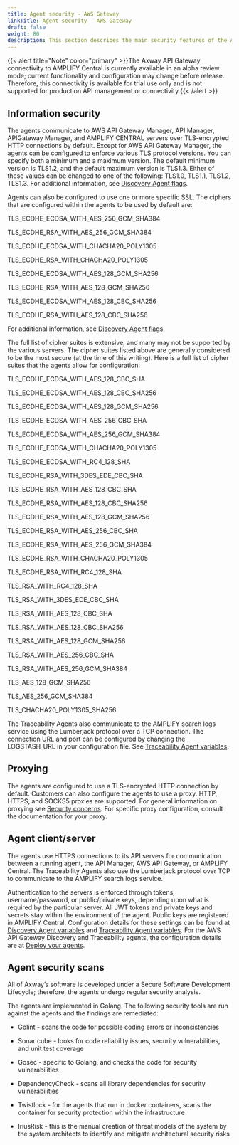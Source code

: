 ```yaml
---
title: Agent security - AWS Gateway
linkTitle: Agent security - AWS Gateway
draft: false
weight: 80
description: This section describes the main security features of the AWS API Gateway agents.
---
```

{{< alert title="Note" color="primary" >}}The Axway API Gateway connectivity to AMPLIFY Central is currently available in an alpha review mode; current functionality and configuration may change before release. Therefore, this connectivity is available for trial use only and is not supported for production API management or connectivity.{{< /alert >}}

## Information security

The agents communicate to AWS API Gateway Manager, API Manager, APIGateway Manager, and AMPLIFY CENTRAL servers over TLS-encrypted HTTP connections by default. Except for AWS API Gateway Manager, the agents can be configured to enforce various TLS protocol versions. You can specify both a minimum and a maximum version. The default minimum version is TLS1.2, and the default maximum version is TLS1.3. Either of these values can be changed to one of the following: TLS1.0, TLS1.1, TLS1.2, TLS1.3. For additional information, see [Discovery Agent flags](/docs/central/connect-api-manager/discovery-agent-flags/).

Agents can also be configured to use one or more specific SSL. The ciphers that are configured within the agents to be used by default are:

TLS_ECDHE_ECDSA_WITH_AES_256_GCM_SHA384

TLS_ECDHE_RSA_WITH_AES_256_GCM_SHA384

TLS_ECDHE_ECDSA_WITH_CHACHA20_POLY1305

TLS_ECDHE_RSA_WITH_CHACHA20_POLY1305

TLS_ECDHE_ECDSA_WITH_AES_128_GCM_SHA256

TLS_ECDHE_RSA_WITH_AES_128_GCM_SHA256

TLS_ECDHE_ECDSA_WITH_AES_128_CBC_SHA256

TLS_ECDHE_RSA_WITH_AES_128_CBC_SHA256

For additional information, see [Discovery Agent flags](/docs/central/connect-api-manager/discovery-agent-flags/).

The full list of cipher suites is extensive, and many may not be supported by the various servers. The cipher suites listed above are generally considered to be the most secure (at the time of this writing). Here is a full list of cipher suites that the agents allow for configuration:

TLS_ECDHE_ECDSA_WITH_AES_128_CBC_SHA

TLS_ECDHE_ECDSA_WITH_AES_128_CBC_SHA256

TLS_ECDHE_ECDSA_WITH_AES_128_GCM_SHA256

TLS_ECDHE_ECDSA_WITH_AES_256_CBC_SHA

TLS_ECDHE_ECDSA_WITH_AES_256_GCM_SHA384

TLS_ECDHE_ECDSA_WITH_CHACHA20_POLY1305

TLS_ECDHE_ECDSA_WITH_RC4_128_SHA

TLS_ECDHE_RSA_WITH_3DES_EDE_CBC_SHA

TLS_ECDHE_RSA_WITH_AES_128_CBC_SHA

TLS_ECDHE_RSA_WITH_AES_128_CBC_SHA256

TLS_ECDHE_RSA_WITH_AES_128_GCM_SHA256

TLS_ECDHE_RSA_WITH_AES_256_CBC_SHA

TLS_ECDHE_RSA_WITH_AES_256_GCM_SHA384

TLS_ECDHE_RSA_WITH_CHACHA20_POLY1305

TLS_ECDHE_RSA_WITH_RC4_128_SHA

TLS_RSA_WITH_RC4_128_SHA

TLS_RSA_WITH_3DES_EDE_CBC_SHA

TLS_RSA_WITH_AES_128_CBC_SHA

TLS_RSA_WITH_AES_128_CBC_SHA256

TLS_RSA_WITH_AES_128_GCM_SHA256

TLS_RSA_WITH_AES_256_CBC_SHA

TLS_RSA_WITH_AES_256_GCM_SHA384

TLS_AES_128_GCM_SHA256

TLS_AES_256_GCM_SHA384

TLS_CHACHA20_POLY1305_SHA256

The Traceability Agents also communicate to the AMPLIFY search logs service using the Lumberjack protocol over a TCP connection. The connection URL and port can be configured by changing the LOGSTASH_URL in your configuration file. See [Traceability Agent variables](/docs/central/connect-api-manager/traceability-agent-variables/).

## Proxying

The agents are configured to use a TLS-encrypted HTTP connection by default. Customers can also configure the agents to use a proxy. HTTP, HTTPS, and SOCKS5 proxies are supported. For general information on proxying see [Security concerns](/docs/central/connect-api-manager/security-concerns/). For specific proxy configuration, consult the documentation for your proxy.

## Agent client/server

The agents use HTTPS connections to its API servers for communication between a running agent, the API Manager, AWS API Gateway, or AMPLIFY Central. The Traceability Agents also use the Lumberjack protocol over TCP to communicate to the AMPLIFY search logs service.

Authentication to the servers is enforced through tokens, username/password, or public/private keys, depending upon what is required by the particular server. All JWT tokens and private keys and secrets stay within the environment of the agent. Public keys are registered in AMPLIFY Central. Configuration details for these settings can be found at [Discovery Agent variables](/docs/central/connect-api-manager/discovery-agent-variables/) and [Traceability Agent variables](/docs/central/connect-api-manager/traceability-agent-variables/). For the AWS API Gateway Discovery and Traceability agents, the configuration details are at [Deploy your agents](/docs/central/connect-aws-gateway/deploy-your-agents-1).

## Agent security scans

All of Axway’s software is developed under a Secure Software Development Lifecycle; therefore, the agents undergo regular security analysis.

The agents are implemented in Golang. The following security tools are run against the agents and the findings are remediated:

* Golint - scans the code for possible coding errors or inconsistencies

* Sonar cube - looks for code reliability issues, security vulnerabilities, and unit test coverage

* Gosec - specific to Golang, and checks the code for security vulnerabilities

* DependencyCheck - scans all library dependencies for security vulnerabilities

* Twistlock - for the agents that run in docker containers, scans the container for security protection within the infrastructure

* IriusRisk - this is the manual creation of threat models of the system by the system architects to identify and mitigate architectural security risks

